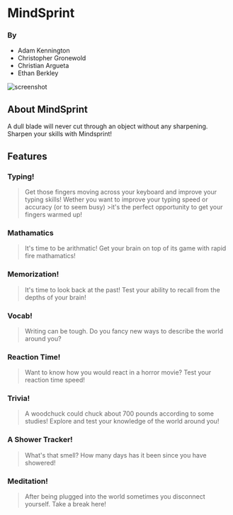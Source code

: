 # MindSprint

### By

-   Adam Kennington
-   Christopher Gronewold
-   Christian Argueta
-   Ethan Berkley

![screenshot](https://user-images.githubusercontent.com/103229059/232278092-b60ed1d3-50fc-4f59-ba4f-5098d2ecc9e3.JPG)

## About MindSprint
A dull blade will never cut through an object without any sharpening. Sharpen your skills with Mindsprint!

## Features

### Typing!

>Get those fingers moving across your keyboard and improve your typing skills! Wether you want to improve your typing speed or accuracy (or to seem busy) >it's the perfect opportunity to get your fingers warmed up!

### Mathamatics

>It's time to be arithmatic! Get your brain on top of its game with rapid fire mathamatics!

### Memorization!

>It's time to look back at the past! Test your ability to recall from the depths of your brain!

### Vocab!

>Writing can be tough. Do you fancy new ways to describe the world around you?

### Reaction Time!

>Want to know how you would react in a horror movie? Test your reaction time speed!

### Trivia!

>A woodchuck could chuck about 700 pounds according to some studies! Explore and test your knowledge of the world around you!

### A Shower Tracker!

>What's that smell? How many days has it been since you have showered!

### Meditation!

>After being plugged into the world sometimes you disconnect yourself. Take a break here!
